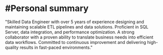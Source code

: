 # #Personal summary

"Skilled Data Engineer with over 5 years of experience designing and maintaining scalable ETL pipelines and data solutions. Proficient in SQL Server, data integration, and performance optimization. A strong collaborator with a proven ability to translate business needs into efficient data workflows. Committed to continuous improvement and delivering high-quality results in fast-paced environments."
